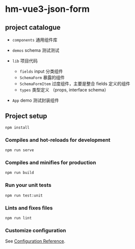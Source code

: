 # hm-vue3-json-form

## project catalogue

- `components` 通用组件库

- `demos` schema 测试测试

- `lib` 项目代码

  - `fields` input 分类组件
  - `SchemaForm` 暴露的组件
  - `SchemaFormItem` 过度组件，主要是整合 fields 定义的组件
  - `types` 类型定义 （props, interface schema）

- `App` demo 测试封装组件

## Project setup

```
npm install
```

### Compiles and hot-reloads for development

```
npm run serve
```

### Compiles and minifies for production

```
npm run build
```

### Run your unit tests

```
npm run test:unit
```

### Lints and fixes files

```
npm run lint
```

### Customize configuration

See [Configuration Reference](https://cli.vuejs.org/config/).
